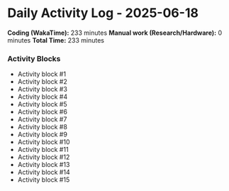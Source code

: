 # Daily Activity Log - 2025-06-18

**Coding (WakaTime):** 233 minutes
**Manual work (Research/Hardware):** 0 minutes
**Total Time:** 233 minutes

### Activity Blocks
- Activity block #1
- Activity block #2
- Activity block #3
- Activity block #4
- Activity block #5
- Activity block #6
- Activity block #7
- Activity block #8
- Activity block #9
- Activity block #10
- Activity block #11
- Activity block #12
- Activity block #13
- Activity block #14
- Activity block #15
